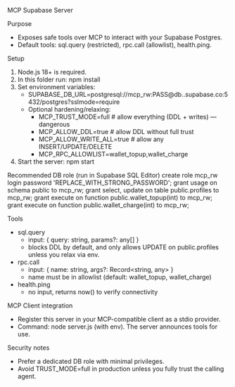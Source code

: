 MCP Supabase Server

Purpose
- Exposes safe tools over MCP to interact with your Supabase Postgres.
- Default tools: sql.query (restricted), rpc.call (allowlist), health.ping.

Setup
1) Node.js 18+ is required.
2) In this folder run: npm install
3) Set environment variables:
   - SUPABASE_DB_URL=postgresql://mcp_rw:PASS@db.<ref>.supabase.co:5432/postgres?sslmode=require
   - Optional hardening/relaxing:
     - MCP_TRUST_MODE=full            # allow everything (DDL + writes) — dangerous
     - MCP_ALLOW_DDL=true             # allow DDL without full trust
     - MCP_ALLOW_WRITE_ALL=true       # allow any INSERT/UPDATE/DELETE
     - MCP_RPC_ALLOWLIST=wallet_topup,wallet_charge
4) Start the server:
   npm start

Recommended DB role (run in Supabase SQL Editor)
create role mcp_rw login password 'REPLACE_WITH_STRONG_PASSWORD';
grant usage on schema public to mcp_rw;
grant select, update on table public.profiles to mcp_rw;
grant execute on function public.wallet_topup(int) to mcp_rw;
grant execute on function public.wallet_charge(int) to mcp_rw;

Tools
- sql.query
  - input: { query: string, params?: any[] }
  - blocks DDL by default, and only allows UPDATE on public.profiles unless you relax via env.
- rpc.call
  - input: { name: string, args?: Record<string, any> }
  - name must be in allowlist (default: wallet_topup, wallet_charge)
- health.ping
  - no input, returns now() to verify connectivity

MCP Client integration
- Register this server in your MCP-compatible client as a stdio provider.
- Command: node server.js (with env). The server announces tools for use.

Security notes
- Prefer a dedicated DB role with minimal privileges.
- Avoid TRUST_MODE=full in production unless you fully trust the calling agent.


